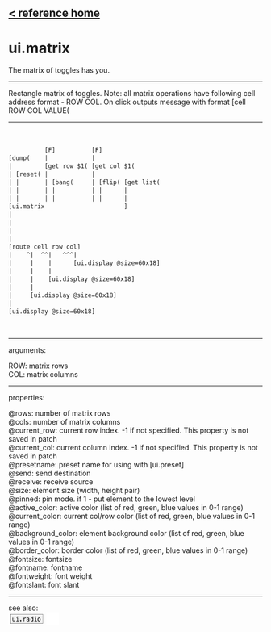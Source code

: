 [< reference home](index.html)
---

# ui.matrix


The matrix of toggles has you.

---

Rectangle matrix of toggles. Note: all matrix operations have following cell
            address format - ROW COL.
On click outputs message with format [cell ROW COL VALUE(
<br>


---


```


          [F]          [F]
[dump(    |            |
|         [get row $1( [get col $1(
| [reset( |            |
| |       | [bang(     | [flip( [get list(
| |       | |          | |      |
| |       | |          | |      |
[ui.matrix                      ]
|
|
|
|
[route cell row col]
|    ^|  ^^|   ^^^|
|     |    |      [ui.display @size=60x18]
|     |    |
|     |    [ui.display @size=60x18]
|     |
|     [ui.display @size=60x18]
|
[ui.display @size=60x18]

            
```

---
arguments:

ROW: matrix rows<br>
COL: matrix columns<br>

---
properties:

@rows: number of
            matrix rows<br>
@cols: number of
            matrix columns<br>
@current_row: current row index.
            -1 if not specified. This property is not saved in patch<br>
@current_col: current column
            index. -1 if not specified. This property is not saved in patch<br>
@presetname: preset name for using with
            [ui.preset]<br>
@send: send destination<br>
@receive: receive source<br>
@size: element size (width, height
            pair)<br>
@pinned: pin mode. if 1 - put element
            to the lowest level<br>
@active_color: active color (list of
            red, green, blue values in 0-1 range)<br>
@current_color: current col/row color
            (list of red, green, blue values in 0-1 range)<br>
@background_color: element
            background color (list of red, green, blue values in 0-1 range)<br>
@border_color: border color (list
            of red, green, blue values in 0-1 range)<br>
@fontsize: 
            fontsize<br>
@fontname: fontname<br>
@fontweight: font
            weight<br>
@fontslant: font
            slant<br>

---
see also:<br>
[![ui.radio](img/object_ui.radio.png)](ui.radio.html)
[![ui.toggle](img/object_ui.toggle.png)](ui.toggle.html)
